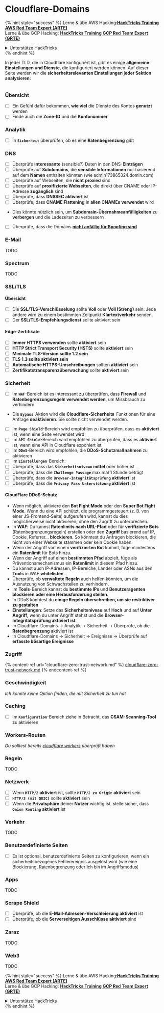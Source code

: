 # Cloudflare-Domains

{% hint style="success" %}
Lerne & übe AWS Hacking:<img src="../../.gitbook/assets/image (1) (1) (1) (1).png" alt="" data-size="line">[**HackTricks Training AWS Red Team Expert (ARTE)**](https://training.hacktricks.xyz/courses/arte)<img src="../../.gitbook/assets/image (1) (1) (1) (1).png" alt="" data-size="line">\
Lerne & übe GCP Hacking: <img src="../../.gitbook/assets/image (2) (1).png" alt="" data-size="line">[**HackTricks Training GCP Red Team Expert (GRTE)**<img src="../../.gitbook/assets/image (2) (1).png" alt="" data-size="line">](https://training.hacktricks.xyz/courses/grte)

<details>

<summary>Unterstütze HackTricks</summary>

* Überprüfe die [**Abonnementpläne**](https://github.com/sponsors/carlospolop)!
* **Tritt der** 💬 [**Discord-Gruppe**](https://discord.gg/hRep4RUj7f) oder der [**Telegram-Gruppe**](https://t.me/peass) bei oder **folge** uns auf **Twitter** 🐦 [**@hacktricks\_live**](https://twitter.com/hacktricks_live)**.**
* **Teile Hacking-Tricks, indem du PRs an die** [**HackTricks**](https://github.com/carlospolop/hacktricks) und [**HackTricks Cloud**](https://github.com/carlospolop/hacktricks-cloud) GitHub-Repos einreichst.

</details>
{% endhint %}

In jeder TLD, die in Cloudflare konfiguriert ist, gibt es einige **allgemeine Einstellungen und Dienste**, die konfiguriert werden können. Auf dieser Seite werden wir die **sicherheitsrelevanten Einstellungen jeder Sektion analysieren:**

<figure><img src="../../.gitbook/assets/image (101).png" alt=""><figcaption></figcaption></figure>

### Übersicht

* [ ] Ein Gefühl dafür bekommen, **wie viel** die Dienste des Kontos **genutzt** werden
* [ ] Finde auch die **Zone-ID** und die **Kontonummer**

### Analytik

* [ ] In **`Sicherheit`** überprüfen, ob es eine **Ratenbegrenzung** gibt

### DNS

* [ ] Überprüfe **interessante** (sensible?) Daten in den DNS-**Einträgen**
* [ ] Überprüfe auf **Subdomains**, die **sensible Informationen** nur basierend auf dem **Namen** enthalten könnten (wie admin173865324.domin.com)
* [ ] Überprüfe auf Webseiten, die **nicht** **proxied** sind
* [ ] Überprüfe auf **proxifizierte Webseiten**, die direkt über CNAME oder IP-Adresse **zugänglich** sind
* [ ] Überprüfe, dass **DNSSEC** **aktiviert** ist
* [ ] Überprüfe, dass **CNAME Flattening** in **allen CNAMEs** **verwendet** wird
* Dies könnte nützlich sein, um **Subdomain-Übernahmeanfälligkeiten** zu **verbergen** und die Ladezeiten zu verbessern
* [ ] Überprüfe, dass die Domains [**nicht anfällig für Spoofing sind**](https://book.hacktricks.xyz/network-services-pentesting/pentesting-smtp#mail-spoofing)

### **E-Mail**

TODO

### Spectrum

TODO

### SSL/TLS

#### **Übersicht**

* [ ] Die **SSL/TLS-Verschlüsselung** sollte **Voll** oder **Voll (Streng)** sein. Jede andere wird zu einem bestimmten Zeitpunkt **Klartextverkehr** senden.
* [ ] Der **SSL/TLS-Empfehlungsdienst** sollte aktiviert sein

#### Edge-Zertifikate

* [ ] **Immer HTTPS verwenden** sollte **aktiviert** sein
* [ ] **HTTP Strict Transport Security (HSTS)** sollte **aktiviert** sein
* [ ] **Minimale TLS-Version sollte 1.2 sein**
* [ ] **TLS 1.3 sollte aktiviert sein**
* [ ] **Automatische HTTPS-Umschreibungen** sollten **aktiviert** sein
* [ ] **Zertifikatstransparenzüberwachung** sollte **aktiviert** sein

### **Sicherheit**

* [ ] Im **`WAF`**-Bereich ist es interessant zu überprüfen, dass **Firewall** und **Ratenbegrenzungsregeln verwendet werden**, um Missbrauch zu verhindern.
* Die **`Bypass`**-Aktion wird die **Cloudflare-Sicherheits**-Funktionen für eine Anfrage **deaktivieren**. Sie sollte nicht verwendet werden.
* [ ] Im **`Page Shield`**-Bereich wird empfohlen zu überprüfen, dass es **aktiviert** ist, wenn eine Seite verwendet wird
* [ ] Im **`API Shield`**-Bereich wird empfohlen zu überprüfen, dass es **aktiviert** ist, wenn eine API in Cloudflare exponiert ist
* [ ] Im **`DDoS`**-Bereich wird empfohlen, die **DDoS-Schutzmaßnahmen** zu aktivieren
* [ ] Im **`Einstellungen`**-Bereich:
* [ ] Überprüfe, dass das **`Sicherheitsniveau`** **mittel** oder höher ist
* [ ] Überprüfe, dass die **`Challenge Passage`** maximal 1 Stunde beträgt
* [ ] Überprüfe, dass die **`Browser-Integritätsprüfung`** **aktiviert** ist
* [ ] Überprüfe, dass die **`Privacy Pass Unterstützung`** **aktiviert** ist

#### **CloudFlare DDoS-Schutz**

* Wenn möglich, aktiviere den **Bot Fight Mode** oder den **Super Bot Fight Mode**. Wenn du eine API schützt, die programmgesteuert (z. B. von einer JS-Frontend-Seite) aufgerufen wird, kannst du dies möglicherweise nicht aktivieren, ohne den Zugriff zu unterbrechen.
* In **WAF**: Du kannst **Ratenlimits nach URL-Pfad** oder für **verifizierte Bots** (Ratenbegrenzungsregeln) erstellen oder den **Zugriff** basierend auf IP, Cookie, Referrer... **blockieren**. So könntest du Anfragen blockieren, die nicht von einer Webseite stammen oder kein Cookie haben.
* Wenn der Angriff von einem **verifizierten Bot** kommt, füge mindestens ein **Ratenlimit** für Bots hinzu.
* Wenn der Angriff auf einen **bestimmten Pfad** abzielt, füge als Präventionsmechanismus ein **Ratenlimit** in diesem Pfad hinzu.
* Du kannst auch IP-Adressen, IP-Bereiche, Länder oder ASNs aus den **Tools** in WAF **whitelisten**.
* Überprüfe, ob **verwaltete Regeln** auch helfen könnten, um die Ausnutzung von Schwachstellen zu verhindern.
* Im **Tools**-Bereich kannst du **bestimmte IPs** und **Benutzeragenten blockieren oder eine Herausforderung stellen.**
* In DDoS könntest du **einige Regeln überschreiben, um sie restriktiver zu gestalten**.
* **Einstellungen**: Setze das **Sicherheitsniveau** auf **Hoch** und auf **Unter Angriff**, wenn du unter Angriff stehst und die **Browser-Integritätsprüfung aktiviert ist**.
* In Cloudflare-Domains -> Analytik -> Sicherheit -> Überprüfe, ob die **Ratenbegrenzung** aktiviert ist
* In Cloudflare-Domains -> Sicherheit -> Ereignisse -> Überprüfe auf **erfasste bösartige Ereignisse**

### Zugriff

{% content-ref url="cloudflare-zero-trust-network.md" %}
[cloudflare-zero-trust-network.md](cloudflare-zero-trust-network.md)
{% endcontent-ref %}

### Geschwindigkeit

_Ich konnte keine Option finden, die mit Sicherheit zu tun hat_

### Caching

* [ ] Im **`Konfiguration`**-Bereich ziehe in Betracht, das **CSAM-Scanning-Tool** zu aktivieren

### **Workers-Routen**

_Du solltest bereits_ [_cloudflare workers_](./#workers) _überprüft haben_

### Regeln

TODO

### Netzwerk

* [ ] Wenn **`HTTP/2`** **aktiviert** ist, sollte **`HTTP/2 zu Origin`** **aktiviert** sein
* [ ] **`HTTP/3 (mit QUIC)`** sollte **aktiviert** sein
* [ ] Wenn die **Privatsphäre** deiner **Nutzer** wichtig ist, stelle sicher, dass **`Onion Routing`** **aktiviert** ist

### **Verkehr**

TODO

### Benutzerdefinierte Seiten

* [ ] Es ist optional, benutzerdefinierte Seiten zu konfigurieren, wenn ein sicherheitsbezogenes Fehlerereignis ausgelöst wird (wie eine Blockierung, Ratenbegrenzung oder Ich bin im Angriffsmodus)

### Apps

TODO

### Scrape Shield

* [ ] Überprüfe, ob die **E-Mail-Adressen-Verschleierung** **aktiviert** ist
* [ ] Überprüfe, ob die **Serverseitigen Ausschlüsse** **aktiviert** sind

### **Zaraz**

TODO

### **Web3**

TODO

{% hint style="success" %}
Lerne & übe AWS Hacking:<img src="../../.gitbook/assets/image (1) (1) (1) (1).png" alt="" data-size="line">[**HackTricks Training AWS Red Team Expert (ARTE)**](https://training.hacktricks.xyz/courses/arte)<img src="../../.gitbook/assets/image (1) (1) (1) (1).png" alt="" data-size="line">\
Lerne & übe GCP Hacking: <img src="../../.gitbook/assets/image (2) (1).png" alt="" data-size="line">[**HackTricks Training GCP Red Team Expert (GRTE)**<img src="../../.gitbook/assets/image (2) (1).png" alt="" data-size="line">](https://training.hacktricks.xyz/courses/grte)

<details>

<summary>Unterstütze HackTricks</summary>

* Überprüfe die [**Abonnementpläne**](https://github.com/sponsors/carlospolop)!
* **Tritt der** 💬 [**Discord-Gruppe**](https://discord.gg/hRep4RUj7f) oder der [**Telegram-Gruppe**](https://t.me/peass) bei oder **folge** uns auf **Twitter** 🐦 [**@hacktricks\_live**](https://twitter.com/hacktricks_live)**.**
* **Teile Hacking-Tricks, indem du PRs an die** [**HackTricks**](https://github.com/carlospolop/hacktricks) und [**HackTricks Cloud**](https://github.com/carlospolop/hacktricks-cloud) GitHub-Repos einreichst.

</details>
{% endhint %}
